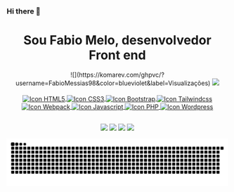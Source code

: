 ### Hi there 👋

<!--
**FabioMessias98/FabioMessias98** is a ✨ _special_ ✨ repository because its `README.md` (this file) appears on your GitHub profile.

Here are some ideas to get you started:

- 🔭 I’m currently working on ...
- 🌱 I’m currently learning ...
- 👯 I’m looking to collaborate on ...
- 🤔 I’m looking for help with ...
- 💬 Ask me about ...
- 📫 How to reach me: ...
- 😄 Pronouns: ...
- ⚡ Fun fact: ...
-->


<h1 align="center">
  Sou Fabio Melo, desenvolvedor Front end
</h1>

<div align="center">  
  ![](https://komarev.com/ghpvc/?username=FabioMessias98&color=blueviolet&label=Visualizações)
  
  
  <a href="https://github.com/FabioMessias98">
  <img height="180em" src="https://github-readme-stats.vercel.app/api?username=FabioMessias98&show_icons=true&theme=dracula&include_all_commits=true&count_private=true"/>
</div>
<div style="display:inline_block" align="center"><br>
  <img width="40" height="30" align="center" alt="Icon HTML5" title="HTML5" src="https://cdn.jsdelivr.net/gh/devicons/devicon/icons/html5/html5-original.svg" />
  <img width="40" height="30" align="center" alt="Icon CSS3" title="CSS3" src="https://cdn.jsdelivr.net/gh/devicons/devicon/icons/css3/css3-original.svg" />
  <img width="40" height="30" align="center" alt="Icon Bootstrap" title="Bootstrap" src="https://cdn.jsdelivr.net/gh/devicons/devicon/icons/bootstrap/bootstrap-original.svg" />
  <img width="40" height="30" align="center" alt="Icon Tailwindcss" title="Tailwindcss" src="https://cdn.jsdelivr.net/gh/devicons/devicon/icons/tailwindcss/tailwindcss-plain.svg" />
  <img width="40" height="30" align="center" alt="Icon Webpack" title="Webpack" src="https://cdn.jsdelivr.net/gh/devicons/devicon/icons/webpack/webpack-original.svg" />
  <img width="40" height="30" align="center" alt="Icon Javascript" title="Javascript" src="https://cdn.jsdelivr.net/gh/devicons/devicon/icons/javascript/javascript-original.svg" />
  <img width="40" height="30" align="center" alt="Icon PHP" title="PHP" src="https://cdn.jsdelivr.net/gh/devicons/devicon/icons/php/php-original.svg" />          
  <img width="40" height="30" align="center" alt="Icon Wordpress" title="Wordpress" src="https://cdn.jsdelivr.net/gh/devicons/devicon/icons/wordpress/wordpress-original.svg" />
</div>
  
  ##
 
<div align="center"> 
  <a href="https://instagram.com/fabiomelodev" target="_blank"><img src="https://img.shields.io/badge/-Instagram-%23E4405F?style=for-the-badge&logo=instagram&logoColor=white" target="_blank"></a> 
  <a href="https://www.facebook.com/fabio.messias.908132/" target="_blank"><img src="https://img.shields.io/badge/-Facebook-%3b59985F?style=for-the-badge&logo=facebook&logoColor=white" target="_blank"></a> 
  <a href="https://www.linkedin.com/in/fabio-de-melo-647843186/" target="_blank"><img src="https://img.shields.io/badge/-LinkedIn-%230077B5?style=for-the-badge&logo=linkedin&logoColor=white" target="_blank"></a> 
  <a href = "mailto:fabiomelodev@gmail.com"><img src="https://img.shields.io/badge/-Gmail-%23333?style=for-the-badge&logo=gmail&logoColor=white" target="_blank"></a>
  
  ![Snake animation](https://github.com/FabioMessias98/FabioMessias98/blob/output/github-contribution-grid-snake.svg)
</div>
